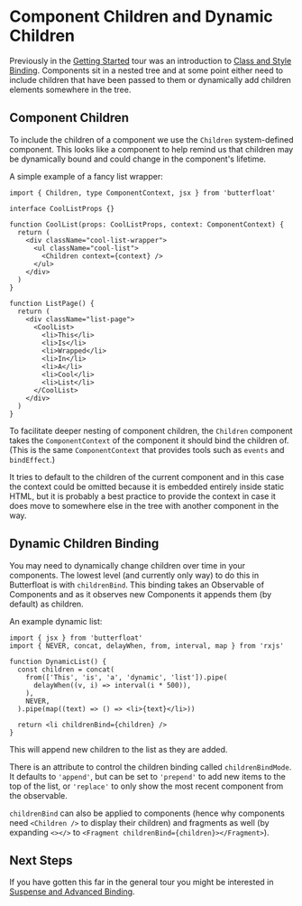 # Component Children and Dynamic Children

Previously in the [Getting Started][started] tour was an introduction
to [Class and Style Binding][style]. Components sit in a nested tree
and at some point either need to include children that have been
passed to them or dynamically add children elements somewhere in the
tree.

## Component Children

To include the children of a component we use the `Children`
system-defined component. This looks like a component to help remind
us that children may be dynamically bound and could change in the
component's lifetime.

A simple example of a fancy list wrapper:

```tsx
import { Children, type ComponentContext, jsx } from 'butterfloat'

interface CoolListProps {}

function CoolList(props: CoolListProps, context: ComponentContext) {
  return (
    <div className="cool-list-wrapper">
      <ul className="cool-list">
        <Children context={context} />
      </ul>
    </div>
  )
}

function ListPage() {
  return (
    <div className="list-page">
      <CoolList>
        <li>This</li>
        <li>Is</li>
        <li>Wrapped</li>
        <li>In</li>
        <li>A</li>
        <li>Cool</li>
        <li>List</li>
      </CoolList>
    </div>
  )
}
```

To facilitate deeper nesting of component children, the `Children`
component takes the `ComponentContext` of the component it should
bind the children of. (This is the same `ComponentContext` that
provides tools such as `events` and `bindEffect`.)

It tries to default to the children of the current component and in
this case the context could be omitted because it is embedded
entirely inside static HTML, but it is probably a best practice to
provide the context in case it does move to somewhere else in the
tree with another component in the way.

## Dynamic Children Binding

You may need to dynamically change children over time in your
components. The lowest level (and currently only way) to do this
in Butterfloat is with `childrenBind`. This binding takes an
Observable of Components and as it observes new Components it
appends them (by default) as children.

An example dynamic list:

```tsx
import { jsx } from 'butterfloat'
import { NEVER, concat, delayWhen, from, interval, map } from 'rxjs'

function DynamicList() {
  const children = concat(
    from(['This', 'is', 'a', 'dynamic', 'list']).pipe(
      delayWhen((v, i) => interval(i * 500)),
    ),
    NEVER,
  ).pipe(map((text) => () => <li>{text}</li>))

  return <li childrenBind={children} />
}
```

This will append new children to the list as they are added.

There is an attribute to control the children binding called
`childrenBindMode`. It defaults to `'append'`, but can be set
to `'prepend'` to add new items to the top of the list, or
`'replace'` to only show the most recent component from the
observable.

`childrenBind` can also be applied to components (hence why
components need `<Children />` to display their children) and
fragments as well (by expanding `<></>` to
`<Fragment childrenBind={children}></Fragment>`).

## Next Steps

If you have gotten this far in the general tour you might be
interested in [Suspense and Advanced Binding][suspense].

[started]: ./getting-started.md
[style]: ./style.md
[suspense]: ./suspense.md
